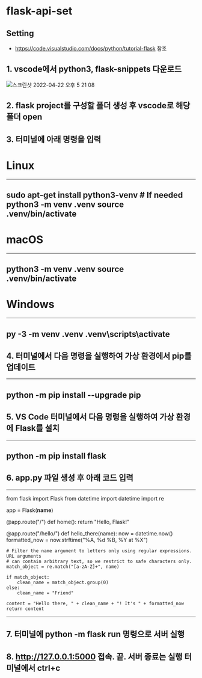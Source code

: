 # flask-api-set

## Setting
 - https://code.visualstudio.com/docs/python/tutorial-flask 참조

## 1. vscode에서 python3, flask-snippets 다운로드
![스크린샷 2022-04-22 오후 5 21 08](https://user-images.githubusercontent.com/68832928/164648602-ee7f0004-5729-41ff-9503-b53860e26304.png)

## 2. flask project를 구성할 폴더 생성 후 vscode로 해당 폴더 open

## 3. 터미널에 아래 명령을 입력
# Linux
---
sudo apt-get install python3-venv    # If needed
python3 -m venv .venv
source .venv/bin/activate
---

# macOS
---
python3 -m venv .venv
source .venv/bin/activate
---

# Windows
---
py -3 -m venv .venv
.venv\scripts\activate
---

## 4. 터미널에서 다음 명령을 실행하여 가상 환경에서 pip를 업데이트
---
python -m pip install --upgrade pip
---

## 5. VS Code 터미널에서 다음 명령을 실행하여 가상 환경에 Flask를 설치
---
python -m pip install flask
---

## 6. app.py 파일 생성 후 아래 코드 입력
---
from flask import Flask
from datetime import datetime
import re

app = Flask(__name__)

@app.route("/")
def home():
    return "Hello, Flask!"

@app.route("/hello/<name>")
def hello_there(name):
    now = datetime.now()
    formatted_now = now.strftime("%A, %d %B, %Y at %X")

    # Filter the name argument to letters only using regular expressions. URL arguments
    # can contain arbitrary text, so we restrict to safe characters only.
    match_object = re.match("[a-zA-Z]+", name)

    if match_object:
        clean_name = match_object.group(0)
    else:
        clean_name = "Friend"

    content = "Hello there, " + clean_name + "! It's " + formatted_now
    return content
---

## 7. 터미널에 python -m flask run 명령으로 서버 실행
  
## 8. http://127.0.0.1:5000 접속. 끝. 서버 종료는 실행 터미널에서 ctrl+c
